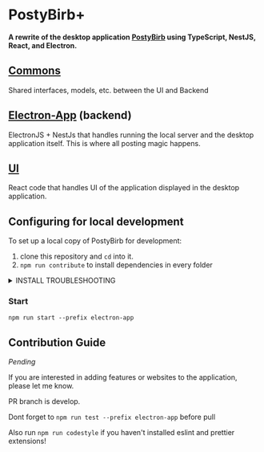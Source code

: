 # PostyBirb+
**A rewrite of the desktop application [PostyBirb](https://github.com/mvdicarlo/postybirb) using TypeScript, NestJS, React, and Electron.**

## [Commons](/commons)
Shared interfaces, models, etc. between the UI and Backend

## [Electron-App](/electron-app) (backend)
ElectronJS + NestJs that handles running the local server and the desktop application itself.
This is where all posting magic happens.

## [UI](/ui)
React code that handles UI of the application displayed in the desktop application.

## Configuring for local development

To set up a local copy of PostyBirb for development:

1. clone this repository and `cd` into it.
2. ```npm run contribute``` to install dependencies in every folder

<details>
  <summary>INSTALL TROUBLESHOOTING</summary>

  _Temporary until react-scripts will be replaced with vite_

  ### Common
  If something does not work and you can't determine where error happened (since there is 3 parallel scripts) run `npm run contribute:debug`

  ### ERR_OSSL_EVP_UNSUPPORTED
  <details>
    <summary>Error</summary>

```
Error: error:0308010C:digital envelope routines::unsupported
  at new Hash (node:internal/crypto/hash:71:19)
  at Object.createHash (node:crypto:133:10)
  at module.exports (ui\node_modules\webpack\lib\util\createHash.js:135:53)
  at NormalModule._initBuildHash (ui\node_modules\webpack\lib\NormalModule.js:417:16)
  at ui\node_modules\webpack\lib\NormalModule.js:452:10
  at ui\node_modules\webpack\lib\NormalModule.js:323:13
  at ui\node_modules\loader-runner\lib\LoaderRunner.js:367:11
  at ui\node_modules\loader-runner\lib\LoaderRunner.js:233:18
  at context.callback (ui\node_modules\loader-runner\lib\LoaderRunner.js:111:13)
  at ui\node_modules\babel-loader\lib\index.js:55:103
  at process.processTicksAndRejections (node:internal/process/task_queues:95:5) {    
  opensslErrorStack: [ 'error:03000086:digital envelope routines::initialization error' ],
  library: 'digital envelope routines',
  reason: 'unsupported',
  code: 'ERR_OSSL_EVP_UNSUPPORTED'
}
```
    
  </details>

To fix this error, replace `react-scripts build` with `react-scripts --openssl-legacy-provider build`
 
</details>

### Start

```
npm run start --prefix electron-app
```

## Contribution Guide
_Pending_

If you are interested in adding features or websites to the application, please let me know.

PR branch is develop.

Dont forget to `npm run test --prefix electron-app` before pull 

Also run `npm run codestyle` if you haven't installed eslint and prettier extensions!
